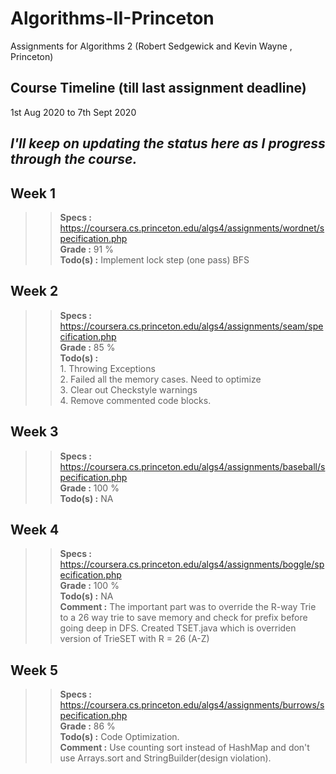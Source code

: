 # Algorithms-II-Princeton
Assignments for Algorithms 2 (Robert Sedgewick and Kevin Wayne , Princeton)

## Course Timeline (till last assignment deadline)
1st Aug 2020 to 7th Sept 2020

## *I'll keep on updating the status here as I progress through the course.*

## Week 1

>> **Specs :** https://coursera.cs.princeton.edu/algs4/assignments/wordnet/specification.php  
>> **Grade :** 91 %  
>> **Todo(s) :** Implement lock step (one pass) BFS  
 
 
 ## Week 2
 
 >> **Specs :** https://coursera.cs.princeton.edu/algs4/assignments/seam/specification.php   
 >> **Grade :** 85 %   
 >> **Todo(s) :**    
          1. Throwing Exceptions   
          2. Failed all the memory cases. Need to optimize   
          3. Clear out Checkstyle warnings   
          4. Remove commented code blocks. 
          
 ## Week 3  
 
 >> **Specs :** https://coursera.cs.princeton.edu/algs4/assignments/baseball/specification.php   
 >> **Grade :** 100 %   
 >> **Todo(s) :**  NA     
 
  ## Week 4  
 
 >> **Specs :** https://coursera.cs.princeton.edu/algs4/assignments/boggle/specification.php   
 >> **Grade :** 100 %   
 >> **Todo(s) :**  NA  
 >> **Comment :** The important part was to override the R-way Trie to a 26 way trie to save memory and check for prefix before going deep in DFS. Created                   TSET.java which is overriden version of TrieSET with R = 26 (A-Z)    
 
  ## Week 5     
 
 >> **Specs :** https://coursera.cs.princeton.edu/algs4/assignments/burrows/specification.php   
 >> **Grade :** 86 %   
 >> **Todo(s) :**  Code Optimization.  
 >> **Comment :** Use counting sort instead of HashMap and don't use Arrays.sort and StringBuilder(design violation).   
 
          
 
